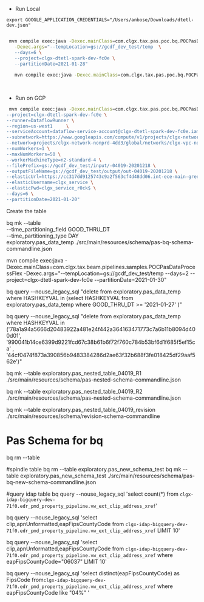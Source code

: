 
- Run Local
```androiddatabinding
export GOOGLE_APPLICATION_CREDENTIALS="/Users/anbose/Downloads/dtetl-dev.json"


```
```bash
 mvn compile exec:java -Dexec.mainClass=com.clgx.tax.pas.poc.bq.POCPasDataProcessFlex \
   -Dexec.args="--tempLocation=gs://gcdf_dev_test/temp  \
   --days=6 \
   --project=clgx-dtetl-spark-dev-fc0e \
   --partitionDate=2021-01-28"
 
   mvn compile exec:java -Dexec.mainClass=com.clgx.tax.pas.poc.bq.POCPasDataProcessFlex -Dexec.args="--tempLocation=gs://gcdf_dev_test/temp --days=5 --project=clgx-dtetl-spark-dev-fc0e --partitionDate=2021-01-31"
  
   
```

- Run on GCP

```bash
 mvn compile exec:java -Dexec.mainClass=com.clgx.tax.pas.poc.bq.POCPasDataProcessFlex -Dexec.args="\
--project=clgx-dtetl-spark-dev-fc0e \
--runner=DataflowRunner \
--region=us-west1     \
--serviceAccount=dataflow-service-account@clgx-dtetl-spark-dev-fc0e.iam.gserviceaccount.com     \
--subnetwork=https://www.googleapis.com/compute/v1/projects/clgx-network-nonprd-4dd3/regions/us-west1/subnetworks/clgx-app-us-w1-app-dev-subnet     \
--network=projects/clgx-network-nonprd-4dd3/global/networks/clgx-vpc-nonprd     \
--numWorkers=1 \
--maxNumWorkers=50 \
--workerMachineType=n2-standard-4 \
--filePrefix=gs://gcdf_dev_test/input/-04019-20201218 \
--outputFileName=gs://gcdf_dev_test/output/out-04019-20201218 \
--elasticUrl=https://cc317dd9125743c9a2f563cf4d48dd06.int-ece-main-green-proxy.elastic.int.idap.clgxdata.com:9243 \
--elasticUsername=clgx_service \
--elasticPwd=clgx_service_r0ck$ \
--days=6 \
--partitionDate=2021-01-20"


```

Create the table

bq mk --table  \
--time_partitioning_field GOOD_THRU_DT  \
--time_partitioning_type DAY  \
exploratory.pas_data_temp ./src/main/resources/schema/pas-bq-schema-commandline.json

mvn compile exec:java -Dexec.mainClass=com.clgx.tax.beam.pipelines.samples.POCPasDataProcessFlex -Dexec.args="--tempLocation=gs://gcdf_dev_test/temp --days=2 --project=clgx-dtetl-spark-dev-fc0e --partitionDate=2021-01-30"

bq query --nouse_legacy_sql "delete from exploratory.pas_data_temp where HASHKEYVAL in (select HASHKEYVAL from exploratory.pas_data_temp where GOOD_THRU_DT >=  '2021-01-27' )"

bq query --nouse_legacy_sql "delete from exploratory.pas_data_temp where HASHKEYVAL in \
('78a1a94a5666d20483922a481e24f442a364163471773c7a6b11b8094d400d01', \
'990041b14ce6399d9221fcd67c38b61b6f72f760c784b53bf6d1f685f5ef15ca' , \
'44cf0474f873a390856b9483384286d2ae63f32b688f3fe018425df29aaf562e')"


bq mk --table exploratory.pas_nested_table_04019_R1 ./src/main/resources/schema/pas-nested-schema-commandline.json

bq mk --table exploratory.pas_nested_table_04019_R2 ./src/main/resources/schema/pas-nested-schema-commandline.json

bq mk --table exploratory.pas_nested_table_04019_revision ./src/main/resources/schema/revision-schema-commandline
# Pas Schema for bq
bq rm --table 

#spindle table
bq rm --table exploratory.pas_new_schema_test
bq mk --table exploratory.pas_new_schema_test ./src/main/resources/schema/pas-bq-new-schema-commandline.json
 

#query idap table
bq query --nouse_legacy_sql 'select count(*) from `clgx-idap-bigquery-dev-71f0.edr_pmd_property_pipeline.vw_ext_clip_address_xref`'

bq query --nouse_legacy_sql 'select clip,apnUnformatted,eapFipsCountyCode from `clgx-idap-bigquery-dev-71f0.edr_pmd_property_pipeline.vw_ext_clip_address_xref` LIMIT 10'

bq query --nouse_legacy_sql 'select clip,apnUnformatted,eapFipsCountyCode from `clgx-idap-bigquery-dev-71f0.edr_pmd_property_pipeline.vw_ext_clip_address_xref`  where eapFipsCountyCode="06037" LIMIT 10'

bq query --nouse_legacy_sql 'select distinct(eapFipsCountyCode) as FipsCode from`clgx-idap-bigquery-dev-71f0.edr_pmd_property_pipeline.vw_ext_clip_address_xref` where eapFipsCountyCode like "04%"  '


